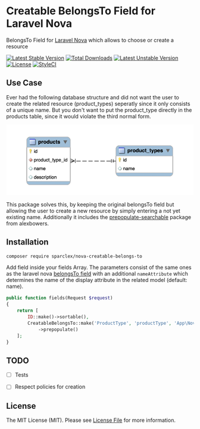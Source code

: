 # Creatable BelongsTo Field for Laravel Nova
BelongsTo Field for [Laravel Nova](https://nova.laravel.com) which allows to choose or create a resource

[![Latest Stable Version](https://poser.pugx.org/sparclex/nova-creatable-belongs-to/v/stable)](https://packagist.org/packages/sparclex/nova-creatable-belongs-to)
[![Total Downloads](https://poser.pugx.org/sparclex/nova-creatable-belongs-to/downloads)](https://packagist.org/packages/sparclex/nova-creatable-belongs-to)
[![Latest Unstable Version](https://poser.pugx.org/sparclex/nova-creatable-belongs-to/v/unstable)](https://packagist.org/packages/sparclex/nova-creatable-belongs-to)
[![License](https://poser.pugx.org/sparclex/nova-creatable-belongs-to/license)](https://packagist.org/packages/sparclex/nova-creatable-belongs-to)
[![StyleCI](https://github.styleci.io/repos/163976480/shield?branch=master)](https://github.styleci.io/repos/163976480)

## Use Case

Ever had the following database structure and did not want the user to create the related resource (product_types) seperatly since it only consists of a unique name. But you don't want to put the product_type directly in the products table, since it would violate the third normal form.

![Database setup example](https://github.com/Sparclex/screenshots/blob/master/nova-creatable-belongs-to-database.png)

This package solves this, by keeping the original belongsTo field but allowing the user to create a new resource by simply entering a not yet existing name. Additionally it includes the [prepopulate-searchable](https://github.com/alexbowers/nova-prepopulate-searchable) package from alexbowers.

## Installation

```
composer require sparclex/nova-creatable-belongs-to
```

Add field inside your fields Array. The parameters consist of the same ones as the laravel nova [belongsTo field](https://nova.laravel.com/docs/1.0/resources/relationships.html#belongsto) with an additional `nameAttribute` which determines the name of the display attribute in the related model (default: name). 

```php
public function fields(Request $request)
{
    return [
        ID::make()->sortable(),
        CreatableBelongsTo::make('ProductType', 'productType', 'App\Nova\ProductType', 'name')
            ->prepopulate()
    ];
}
```

## TODO
- [ ] Tests
- [ ] Respect policies for creation


## License

The MIT License (MIT). Please see [License File](LICENSE.md) for more information.
